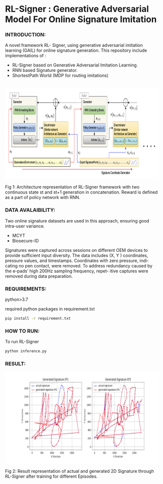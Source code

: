 # RL-Signer : Generative Adversarial Model For Online Signature Imitation

### INTRODUCTION:
A novel framework RL- Signer, using generative adversarial imitation learning (GAIL) for online signature generation.
This repository include implementations of :

 - RL-Signer based on Generative Adversarial Imitation Learning.
 - RNN based Signature generator.
 - ShortestPath World (MDP for routing imitations)

<br>
<img src="./images/arc.png" width="900" height="300">

Fig 1: Architecture representation of RL-Signer framework with two continuous state st and st+1 generation in concatenation. Reward is defined as a part of policy network with RNN.



### DATA AVALAIBILITY:
Two online signature datasets are used in this approach, ensuring good intra-user variance.

 - MCYT 
 - Biosecure-ID

 Signatures were captured across sessions on different OEM devices to provide sufficient input diversity. The data includes (X, Y ) coordinates, pressure values, and timestamps. Coordinates with zero pressure, indi- cating no pen contact, were removed. To address redundancy caused by the e-pads’ high 200Hz sampling frequency, repet- itive captures were removed during data preparation.


### REQUIREMENTS:
python>3.7

required python packages in requirement.txt

<Bash terminal>
 
```bash
pip install -r requirement.txt
```


### HOW TO RUN:

<Bash terminal>

To run RL-Signer

```bash
python inference.py
```

### RESULT:

<img src="./images/Sign_result.png" width="900" height="300">

Fig 2: Result representation of actual and generated 2D Signature through RL-Signer after training for different Episodes.



